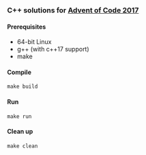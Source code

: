 ### C++ solutions for [Advent of Code 2017](https://adventofcode.com/2017)

#### Prerequisites
* 64-bit Linux
* g++ (with c++17 support)
* make

#### Compile
    make build

#### Run
    make run

#### Clean up
    make clean

